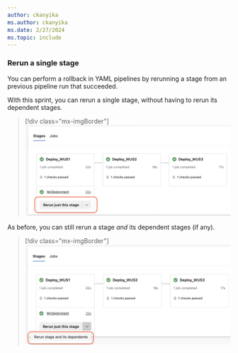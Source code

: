```yaml
---
author: ckanyika
ms.author: ckanyika
ms.date: 2/27/2024
ms.topic: include
---
```


### Rerun a single stage

You can perform a rollback in YAML pipelines by rerunning a stage from an previous pipeline run that succeeded. 

With this sprint, you can rerun a single stage, without having to rerun its dependent stages. 

> [!div class="mx-imgBorder"]
> ![Screenshot of rerun this stage.](../../media/235-pipelines-01.png "Screenshot of rerun this stage")

As before, you can still rerun a stage _and_ its dependent stages (if any).

> [!div class="mx-imgBorder"]
> ![Screenshot of rerun stage and dependents.](../../media/235-pipelines-02.png "Screenshot of rerun stage and dependents")


